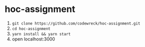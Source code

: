 # hoc-assignment

1) `git clone https://github.com/codewreck/hoc-assignment.git`
2) `cd hoc-assignment`
3) `yarn install && yarn start`
4) open localhost:3000
